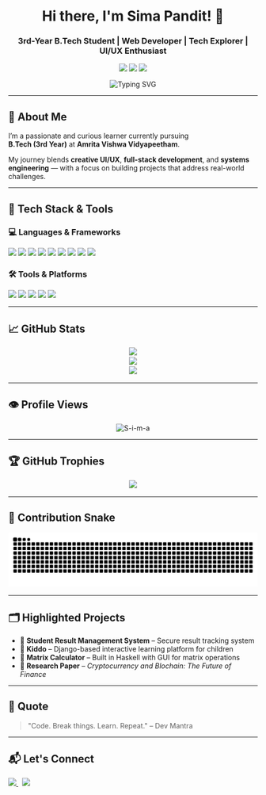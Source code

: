 <h1 align="center">Hi there, I'm Sima Pandit! 👋</h1>
<h3 align="center">3rd-Year B.Tech Student | Web Developer | Tech Explorer | UI/UX Enthusiast</h3>

<p align="center">
  <img src="https://img.shields.io/badge/Web_Developer-blue?style=for-the-badge&logo=Google-Chrome&logoColor=white" />
  <img src="https://img.shields.io/badge/Open_Source-Contributor-green?style=for-the-badge&logo=github" />
  <img src="https://img.shields.io/badge/Tech_Explorer-purple?style=for-the-badge&logo=codeforces" />
</p>

<p align="center">
  <img src="https://readme-typing-svg.demolab.com/?lines=Web+Developer+%7C+Open+Source+Contributor;UI%2FUX+Designer+%7C+Cloud+Learner;Exploring+Blockchain+%26+Streaming+Data;Let's+Build+Something+Awesome+Together!&center=true&width=1000&height=45&font=Fira+Code&pause=1000&color=00BFFF" alt="Typing SVG" />
</p>

---

## 🚀 About Me

I’m a passionate and curious learner currently pursuing  
<strong>B.Tech (3rd Year)</strong> at <strong>Amrita Vishwa Vidyapeetham</strong>.

My journey blends <strong>creative UI/UX</strong>, <strong>full-stack development</strong>, and <strong>systems engineering</strong> — with a focus on building projects that address real-world challenges.

---

## 🧰 Tech Stack & Tools

### 💻 Languages & Frameworks  
<p>
  <img src="https://img.shields.io/badge/Python-3776AB?style=for-the-badge&logo=python&logoColor=white" />
  <img src="https://img.shields.io/badge/Java-007396?style=for-the-badge&logo=java&logoColor=white" />
  <img src="https://img.shields.io/badge/C++-00599C?style=for-the-badge&logo=c%2B%2B&logoColor=white" />
  <img src="https://img.shields.io/badge/Rust-000000?style=for-the-badge&logo=rust&logoColor=white" />
  <img src="https://img.shields.io/badge/HTML5-E34F26?style=for-the-badge&logo=html5&logoColor=white" />
  <img src="https://img.shields.io/badge/CSS3-1572B6?style=for-the-badge&logo=css3&logoColor=white" />
  <img src="https://img.shields.io/badge/JavaScript-F7DF1E?style=for-the-badge&logo=javascript&logoColor=black" />
  <img src="https://img.shields.io/badge/Django-092E20?style=for-the-badge&logo=django&logoColor=white" />
  <img src="https://img.shields.io/badge/React-20232A?style=for-the-badge&logo=react&logoColor=61DAFB" />
</p>

### 🛠 Tools & Platforms  
<p>
  <img src="https://img.shields.io/badge/Git-F05032?style=for-the-badge&logo=git&logoColor=white" />
  <img src="https://img.shields.io/badge/GitHub-181717?style=for-the-badge&logo=github&logoColor=white" />
  <img src="https://img.shields.io/badge/VSCode-007ACC?style=for-the-badge&logo=visualstudiocode&logoColor=white" />
  <img src="https://img.shields.io/badge/Figma-F24E1E?style=for-the-badge&logo=figma&logoColor=white" />
  <img src="https://img.shields.io/badge/Linux-FCC624?style=for-the-badge&logo=linux&logoColor=black" />
</p>

---

## 📈 GitHub Stats

<p align="center">
  <img src="https://github-readme-stats.vercel.app/api?username=S-i-m-a&show_icons=true&theme=gradient" />
  <br />
  <img src="https://github-readme-streak-stats.herokuapp.com/?user=S-i-m-a&theme=tokyonight" />
  <br />
  <img src="https://github-readme-stats.vercel.app/api/top-langs/?username=S-i-m-a&layout=compact&theme=radical" />
</p>

---

## 👁️ Profile Views

<p align="center">
  <img src="https://komarev.com/ghpvc/?username=S-i-m-a&label=Profile%20views&color=0e75b6&style=flat" alt="S-i-m-a" />
</p>

---

## 🏆 GitHub Trophies

<p align="center">
  <img src="https://github-profile-trophy.vercel.app/?username=S-i-m-a&theme=algolia&no-frame=true&row=1&column=7" />
</p>

---

## 🐍 Contribution Snake

<p align="center">
  <img src="https://github.com/S-i-m-a/S-i-m-a/raw/output/github-contribution-grid-snake.svg" alt="Snake animation" />
</p>

---

## 🗂 Highlighted Projects

- 🔹 **Student Result Management System** – Secure result tracking system 
- 🔹  **Kiddo** – Django-based interactive learning platform for children 
- 🔹 **Matrix Calculator** – Built in Haskell with GUI for matrix operations  
- 🔹 **Research Paper** – *Cryptocurrency and Blochain: The Future of Finance*

---

## 💬 Quote  
> "Code. Break things. Learn. Repeat." – Dev Mantra

---

## 📬 Let's Connect

<a href="mailto:sima92166@gmail.com">
  <img src="https://img.shields.io/badge/Gmail-D14836?style=for-the-badge&logo=gmail&logoColor=white" />
</a>
&nbsp;
<a href="https://www.linkedin.com/in/sima-pandit-2b92602aa/">
  <img src="https://img.shields.io/badge/LinkedIn-0A66C2?style=for-the-badge&logo=linkedin&logoColor=white" />
</a>
